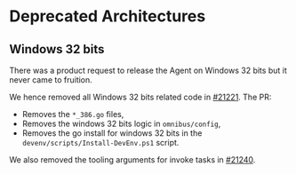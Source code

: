 # Deprecated Architectures

## Windows 32 bits

There was a product request to release the Agent on Windows 32 bits but it never came to fruition.

We hence removed all Windows 32 bits related code in [#21221](https://github.com/DataDog/datadog-agent/pull/21221). The PR:

- Removes the `*_386.go` files,
- Removes the windows 32 bits logic in `omnibus/config`,
- Removes the go install for windows 32 bits in the `devenv/scripts/Install-DevEnv.ps1` script.

We also removed the tooling arguments for invoke tasks in [#21240](https://github.com/DataDog/datadog-agent/pull/21240).
